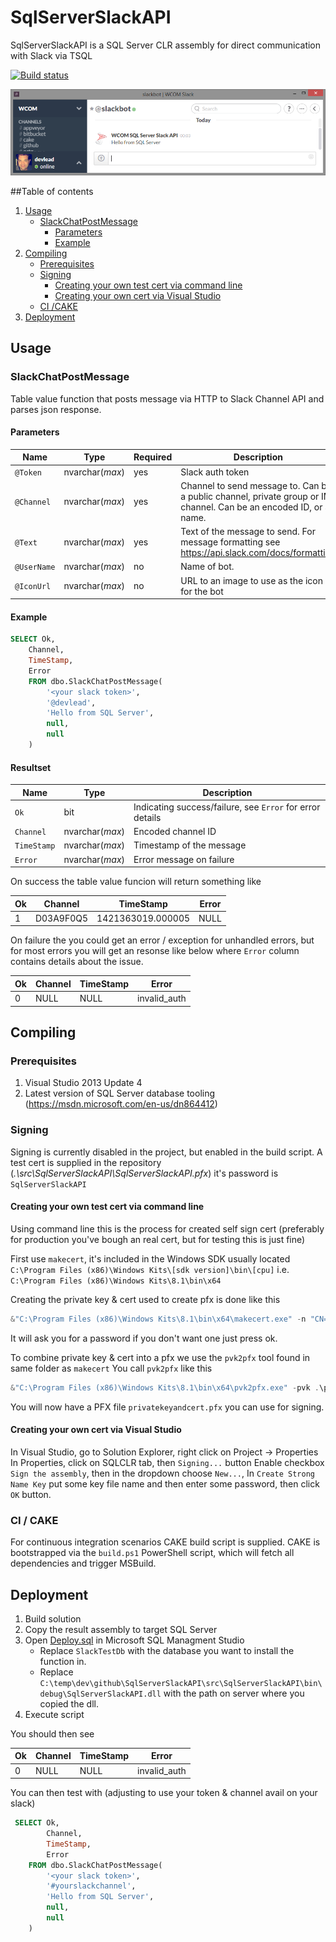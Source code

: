 # SqlServerSlackAPI

SqlServerSlackAPI is a SQL Server CLR assembly for direct communication with Slack via TSQL

[![Build status](https://ci.appveyor.com/api/projects/status/73tb29x0ii0amrru?svg=true)](https://ci.appveyor.com/project/WCOMAB/sqlserverslackapi)
<br/>

![Slack message from SQL Server](https://raw.githubusercontent.com/WCOMAB/SqlServerSlackAPI/master/images/sql2slack.png)

##Table of contents
1. [Usage](https://github.com/WCOMAB/SqlServerSlackAPI#usage)
    * [SlackChatPostMessage](https://github.com/WCOMAB/SqlServerSlackAPI#slackchatpostmessage)
        * [Parameters](https://github.com/WCOMAB/SqlServerSlackAPI#parameters)
        * [Example](https://github.com/WCOMAB/SqlServerSlackAPI#resultset)
2. [Compiling](https://github.com/WCOMAB/SqlServerSlackAPI#compiling)
   * [Prerequisites](https://github.com/WCOMAB/SqlServerSlackAPI#prerequisites)
   * [Signing](https://github.com/WCOMAB/SqlServerSlackAPI#signing)
      * [Creating your own test cert via command line](https://github.com/WCOMAB/SqlServerSlackAPI#creating-your-own-test-cert-via-command-line)  
      * [Creating your own cert via Visual Studio](https://github.com/WCOMAB/SqlServerSlackAPI#creating-your-own-cert-via-visual-studio)
   * [CI /CAKE](https://github.com/WCOMAB/SqlServerSlackAPI#ci--cake)
3. [Deployment](https://github.com/WCOMAB/SqlServerSlackAPI#deployment)

## Usage

### SlackChatPostMessage

Table value function that posts message via HTTP to Slack Channel API and parses json response.

#### Parameters

| Name        | Type            | Required | Description                                    |
|-------------|-----------------|----------|------------------------------------------------|
| `@Token`    | nvarchar(_max_) | yes      | Slack auth token                               |
| `@Channel`  | nvarchar(_max_) | yes      | Channel to send message to. Can be a public channel, private group or IM channel. Can be an encoded ID, or a name. |
| `@Text`     | nvarchar(_max_) | yes      | Text of the message to send. For message formatting see https://api.slack.com/docs/formatting |
| `@UserName` | nvarchar(_max_) | no       | Name of bot.                                   |
| `@IconUrl`  | nvarchar(_max_) | no       | URL to an image to use as the icon for the bot |

#### Example

```sql
SELECT Ok,
    Channel,
    TimeStamp,
    Error
    FROM dbo.SlackChatPostMessage(
        '<your slack token>',
        '@devlead',
        'Hello from SQL Server',
        null,
        null
    )
```

#### Resultset

| Name        | Type            | Description                                               |
|-------------|-----------------|-----------------------------------------------------------|
| `Ok`        | bit             | Indicating success/failure, see `Error` for error details |
| `Channel`   | nvarchar(_max_) | Encoded channel ID                                        |
| `TimeStamp` | nvarchar(_max_) | Timestamp of the message                                  |
| `Error`     | nvarchar(_max_) | Error message on failure                                  |

On success the table value funcion will return something like

| Ok | Channel   | TimeStamp         | Error |
|----|-----------|-------------------|-------|
| 1  | D03A9F0Q5 | 1421363019.000005 | NULL  |

On failure the you could get an error / exception for unhandled errors, but for most errors you will get an resonse like below where `Error` column contains details about the issue.

| Ok | Channel   | TimeStamp         | Error        |
|----|-----------|-------------------|--------------|
| 0  | NULL      | NULL              | invalid_auth |


## Compiling

### Prerequisites
1. Visual Studio 2013 Update 4
2. Latest version of SQL Server database tooling (https://msdn.microsoft.com/en-us/dn864412)

### Signing

Signing is currently disabled in the project, but enabled in the build script.
A test cert is supplied in the repository (_.\src\SqlServerSlackAPI\SqlServerSlackAPI.pfx_) it's password is `SqlServerSlackAPI`

#### Creating your own test cert via command line

Using command line this is the process for created self sign cert (preferably for production you've bough an real cert, but for testing this is just fine)

First use `makecert`, it's included in the Windows SDK usually located `C:\Program Files (x86)\Windows Kits\[sdk version]\bin\[cpu]` i.e. `C:\Program Files (x86)\Windows Kits\8.1\bin\x64` 

Creating the private key & cert used to create pfx is done like this
```powershell
&"C:\Program Files (x86)\Windows Kits\8.1\bin\x64\makecert.exe" -n "CN=WCOM AB" -cy authority -a sha512 -sv "privatekey.pvk" -r thecert.cer
```
It will ask you for a password if you don't want one just press ok.

To combine private key & cert into a pfx we use the `pvk2pfx` tool found in same folder as `makecert`
You call `pvk2pfx` like this
```powershell
&"C:\Program Files (x86)\Windows Kits\8.1\bin\x64\pvk2pfx.exe" -pvk .\privatekey.pvk -spc .\thecert.cer -pfx privatekeyandcert.pfx
```
You will now have a PFX file `privatekeyandcert.pfx` you can use for signing.

#### Creating your own cert via Visual Studio
In Visual Studio, go to Solution Explorer, right click on Project -> Properties
In Properties, click on SQLCLR tab, then  `Signing...` button
Enable checkbox `Sign the assembly`, then in the dropdown choose `New...`,
In `Create Strong Name Key` put some key file name and then enter some password, then click `OK` button.

### CI / CAKE

For continuous integration scenarios CAKE build script is supplied. CAKE is bootstrapped via the `build.ps1` PowerShell script, which will fetch all dependencies and trigger MSBuild.

## Deployment

1. Build solution
2. Copy the result assembly to target SQL Server
3. Open [Deploy.sql](https://github.com/WCOMAB/SqlServerSlackAPI/blob/master/src/SqlServerSlackAPI/Deploy.sql) in Microsoft SQL Managment Studio
    * Replace `SlackTestDb` with the database you want to install the function in.
    * Replace `C:\temp\dev\github\SqlServerSlackAPI\src\SqlServerSlackAPI\bin\debug\SqlServerSlackAPI.dll` with the path on server where you copied the dll.
4. Execute script

You should then see

| Ok | Channel   | TimeStamp         | Error        |
|----|-----------|-------------------|--------------|
| 0  | NULL      | NULL              | invalid_auth |

You can then test with (adjusting to use your token & channel avail on your slack)
```sql
 SELECT Ok,
        Channel,
        TimeStamp,
        Error
    FROM dbo.SlackChatPostMessage(
        '<your slack token>',
        '#yourslackchannel',
        'Hello from SQL Server',
        null,
        null
    )
```

